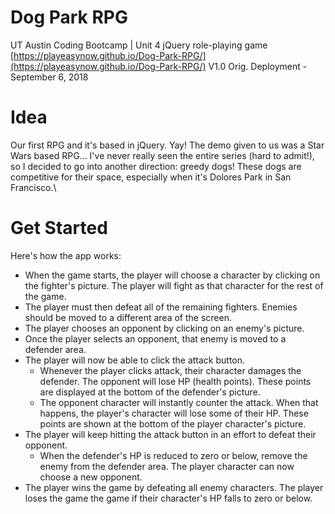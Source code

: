 # Dog Park RPG
UT Austin Coding Bootcamp | Unit 4 jQuery role-playing game
[https://playeasynow.github.io/Dog-Park-RPG/](https://playeasynow.github.io/Dog-Park-RPG/)
V1.0
Orig. Deployment - September 6, 2018

# Idea
Our first RPG and it's based in jQuery. Yay! The demo given to us was a Star Wars based RPG... I've never really seen the entire series (hard to admit!), so I decided to go into another direction: greedy dogs! These dogs are competitive for their space, especially when it's Dolores Park in San Francisco.\

# Get Started
Here's how the app works:

- When the game starts, the player will choose a character by clicking on the fighter's picture. The player will fight as that character for the rest of the game.
- The player must then defeat all of the remaining fighters. Enemies should be moved to a different area of the screen.
- The player chooses an opponent by clicking on an enemy's picture.
- Once the player selects an opponent, that enemy is moved to a defender area.
- The player will now be able to click the attack button.
  - Whenever the player clicks attack, their character damages the defender. The opponent will lose HP (health points). These points are displayed at the bottom of the defender's picture.
  - The opponent character will instantly counter the attack. When that happens, the player's character will lose some of their HP. These points are shown at the bottom of the player character's picture.
- The player will keep hitting the attack button in an effort to defeat their opponent.
  - When the defender's HP is reduced to zero or below, remove the enemy from the defender area. The player character can now choose a new opponent.
- The player wins the game by defeating all enemy characters. The player loses the game the game if their character's HP falls to zero or below.
